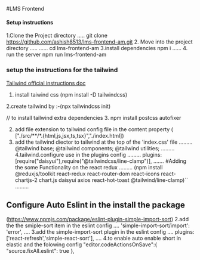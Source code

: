  #LMS Frontend

 #### Setup instructions

1.Clone the Project directory
.....
git clone https://github.com/ashish8513/lms-frontend-am.git 2. Move into the project directory
.....
......
cd lms-frontend-am
3.install dependencies
npm i
...... 4. run the server
npm run lms-frontend-am

 ### setup the instructions for the tailwind

 [Tailwind official instructions doc ](https://tailwindcss.com/docs/installation)

 1. install taiwind css (npm install -D tailwindcss)

2.create tailwind by :-(npx tailwindcss init)

// to install tailwind extra dependencies
3. npm install postcss autofixer 

2. add file extension to tailwind config file in the content property
( ["./src/**/*.{html,js,jsx,ts,tsx}","./index.html])
3. add the tailwind diector to tailwind at the top of the 'index.css' file
.........
@tailwind base;
@tailwind components;
@tailwind utilities;
.........
4.tailwind.configure  use in the plugins config
.........
  plugins: [require("daisyui"),require("@tailwindcss/line-clamp")],
.......
#Adding the some Functionality on the react redux 
.........
(npm install @reduxjs/toolkit react-redux react-router-dom react-icons react-chartjs-2 chart.js daisyui axios react-hot-toast @tailwind/line-clamp)``
.........
## Configure Auto Eslint in the install the package
(https://www.npmjs.com/package/eslint-plugin-simple-import-sort)
2.add the the smiple-sort item in the eslint config
....
    'simple-import-sort/import': 'error',
....
3.add the simple-import-sort plugin in the eslint config
....
  plugins: ['react-refresh','simple-react-sort'],
....
4.to enable auto enable short in elastic and the folowing config 
  "editor.codeActionsOnSave":{
        "source.fixAll.eslint": true
    },